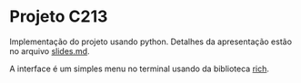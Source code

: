 [comment]: <> "LTeX: language=pt-BR"

# Projeto C213

Implementação do projeto usando python. Detalhes da apresentação estão no
arquivo [slides.md](./slides.md).

A interface é um simples menu no terminal usando da biblioteca
[rich](https://github.com/Textualize/rich).

